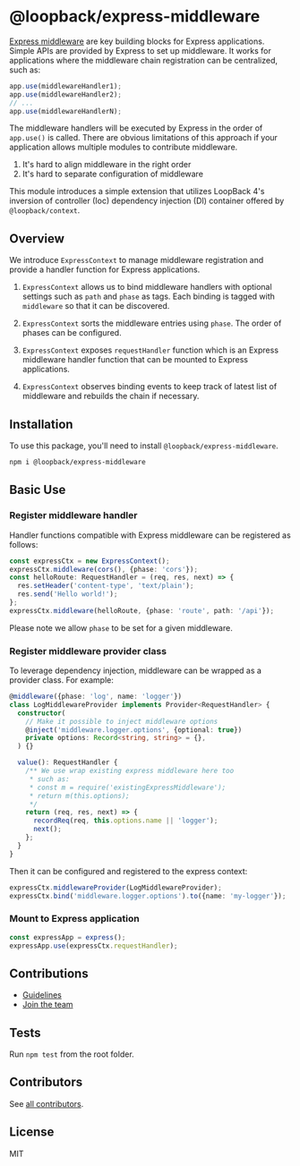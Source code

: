 # @loopback/express-middleware

[Express middleware](https://expressjs.com/en/guide/using-middleware.html) are
key building blocks for Express applications. Simple APIs are provided by
Express to set up middleware. It works for applications where the middleware
chain registration can be centralized, such as:

```js
app.use(middlewareHandler1);
app.use(middlewareHandler2);
// ...
app.use(middlewareHandlerN);
```

The middleware handlers will be executed by Express in the order of `app.use()`
is called. There are obvious limitations of this approach if your application
allows multiple modules to contribute middleware.

1. It's hard to align middleware in the right order
2. It's hard to separate configuration of middleware

This module introduces a simple extension that utilizes LoopBack 4's inversion
of controller (Ioc) dependency injection (DI) container offered by
`@loopback/context`.

## Overview

We introduce `ExpressContext` to manage middleware registration and provide a
handler function for Express applications.

1. `ExpressContext` allows us to bind middleware handlers with optional settings
   such as `path` and `phase` as tags. Each binding is tagged with `middleware`
   so that it can be discovered.

2. `ExpressContext` sorts the middleware entries using `phase`. The order of
   phases can be configured.

3. `ExpressContext` exposes `requestHandler` function which is an Express
   middleware handler function that can be mounted to Express applications.

4. `ExpressContext` observes binding events to keep track of latest list of
   middleware and rebuilds the chain if necessary.

## Installation

To use this package, you'll need to install `@loopback/express-middleware`.

```sh
npm i @loopback/express-middleware
```

## Basic Use

### Register middleware handler

Handler functions compatible with Express middleware can be registered as
follows:

```ts
const expressCtx = new ExpressContext();
expressCtx.middleware(cors(), {phase: 'cors'});
const helloRoute: RequestHandler = (req, res, next) => {
  res.setHeader('content-type', 'text/plain');
  res.send('Hello world!');
};
expressCtx.middleware(helloRoute, {phase: 'route', path: '/api'});
```

Please note we allow `phase` to be set for a given middleware.

### Register middleware provider class

To leverage dependency injection, middleware can be wrapped as a provider class.
For example:

```ts
@middleware({phase: 'log', name: 'logger'})
class LogMiddlewareProvider implements Provider<RequestHandler> {
  constructor(
    // Make it possible to inject middleware options
    @inject('middleware.logger.options', {optional: true})
    private options: Record<string, string> = {},
  ) {}

  value(): RequestHandler {
    /** We use wrap existing express middleware here too
     * such as:
     * const m = require('existingExpressMiddleware');
     * return m(this.options);
     */
    return (req, res, next) => {
      recordReq(req, this.options.name || 'logger');
      next();
    };
  }
}
```

Then it can be configured and registered to the express context:

```ts
expressCtx.middlewareProvider(LogMiddlewareProvider);
expressCtx.bind('middleware.logger.options').to({name: 'my-logger'});
```

### Mount to Express application

```ts
const expressApp = express();
expressApp.use(expressCtx.requestHandler);
```

## Contributions

- [Guidelines](https://github.com/strongloop/loopback-next/blob/master/docs/CONTRIBUTING.md)
- [Join the team](https://github.com/strongloop/loopback-next/issues/110)

## Tests

Run `npm test` from the root folder.

## Contributors

See
[all contributors](https://github.com/strongloop/loopback-next/graphs/contributors).

## License

MIT
